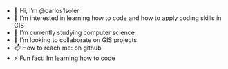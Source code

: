 - 👋 Hi, I’m @carlos1soler
- 👀 I’m interested in learning how to code and how to apply coding skills in GIS 
- 🌱 I’m currently studying computer science
- 💞️ I’m looking to collaborate on GIS projects
- 📫 How to reach me: on github
- ⚡ Fun fact: Im learning how to code

<!---
carlos1soler/carlos1soler is a ✨ special ✨ repository because its `README.md` (this file) appears on your GitHub profile.
You can click the Preview link to take a look at your changes.
--->
